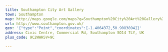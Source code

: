 ```yaml
---
title: Southampton City Art Gallery
town: Southampton
map: http://maps.google.com/maps?q=Southampton%20City%20Art%20Gallery%2C%20Civic%20Centre%2C%20Southampton%2C%20Hampshire%2C%20GB%2C%20SO14%207LP
url: http://www.southampton.gov.uk/
geo: '{"type":"Point","coordinates":[-1.4064372,50.9083894]}'
address: Civic Centre, Commercial Rd, Southampton SO14 7LY, UK
plus_code: 9C2WWH5V+9C

---
```


